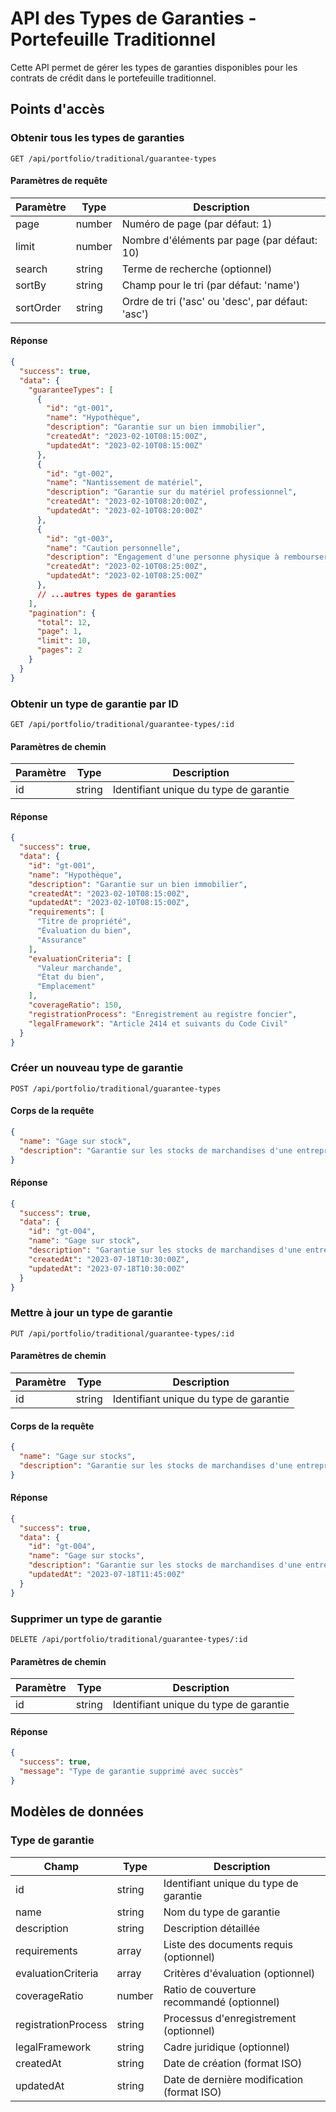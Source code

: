 # API des Types de Garanties - Portefeuille Traditionnel

Cette API permet de gérer les types de garanties disponibles pour les contrats de crédit dans le portefeuille traditionnel.

## Points d'accès

### Obtenir tous les types de garanties
```
GET /api/portfolio/traditional/guarantee-types
```

#### Paramètres de requête
| Paramètre | Type | Description |
|-----------|------|-------------|
| page | number | Numéro de page (par défaut: 1) |
| limit | number | Nombre d'éléments par page (par défaut: 10) |
| search | string | Terme de recherche (optionnel) |
| sortBy | string | Champ pour le tri (par défaut: 'name') |
| sortOrder | string | Ordre de tri ('asc' ou 'desc', par défaut: 'asc') |

#### Réponse
```json
{
  "success": true,
  "data": {
    "guaranteeTypes": [
      {
        "id": "gt-001",
        "name": "Hypothèque",
        "description": "Garantie sur un bien immobilier",
        "createdAt": "2023-02-10T08:15:00Z",
        "updatedAt": "2023-02-10T08:15:00Z"
      },
      {
        "id": "gt-002",
        "name": "Nantissement de matériel",
        "description": "Garantie sur du matériel professionnel",
        "createdAt": "2023-02-10T08:20:00Z",
        "updatedAt": "2023-02-10T08:20:00Z"
      },
      {
        "id": "gt-003",
        "name": "Caution personnelle",
        "description": "Engagement d'une personne physique à rembourser le crédit en cas de défaillance de l'emprunteur",
        "createdAt": "2023-02-10T08:25:00Z",
        "updatedAt": "2023-02-10T08:25:00Z"
      },
      // ...autres types de garanties
    ],
    "pagination": {
      "total": 12,
      "page": 1,
      "limit": 10,
      "pages": 2
    }
  }
}
```

### Obtenir un type de garantie par ID
```
GET /api/portfolio/traditional/guarantee-types/:id
```

#### Paramètres de chemin
| Paramètre | Type | Description |
|-----------|------|-------------|
| id | string | Identifiant unique du type de garantie |

#### Réponse
```json
{
  "success": true,
  "data": {
    "id": "gt-001",
    "name": "Hypothèque",
    "description": "Garantie sur un bien immobilier",
    "createdAt": "2023-02-10T08:15:00Z",
    "updatedAt": "2023-02-10T08:15:00Z",
    "requirements": [
      "Titre de propriété",
      "Évaluation du bien",
      "Assurance"
    ],
    "evaluationCriteria": [
      "Valeur marchande",
      "État du bien",
      "Emplacement"
    ],
    "coverageRatio": 150,
    "registrationProcess": "Enregistrement au registre foncier",
    "legalFramework": "Article 2414 et suivants du Code Civil"
  }
}
```

### Créer un nouveau type de garantie
```
POST /api/portfolio/traditional/guarantee-types
```

#### Corps de la requête
```json
{
  "name": "Gage sur stock",
  "description": "Garantie sur les stocks de marchandises d'une entreprise"
}
```

#### Réponse
```json
{
  "success": true,
  "data": {
    "id": "gt-004",
    "name": "Gage sur stock",
    "description": "Garantie sur les stocks de marchandises d'une entreprise",
    "createdAt": "2023-07-18T10:30:00Z",
    "updatedAt": "2023-07-18T10:30:00Z"
  }
}
```

### Mettre à jour un type de garantie
```
PUT /api/portfolio/traditional/guarantee-types/:id
```

#### Paramètres de chemin
| Paramètre | Type | Description |
|-----------|------|-------------|
| id | string | Identifiant unique du type de garantie |

#### Corps de la requête
```json
{
  "name": "Gage sur stocks",
  "description": "Garantie sur les stocks de marchandises d'une entreprise avec contrôle périodique"
}
```

#### Réponse
```json
{
  "success": true,
  "data": {
    "id": "gt-004",
    "name": "Gage sur stocks",
    "description": "Garantie sur les stocks de marchandises d'une entreprise avec contrôle périodique",
    "updatedAt": "2023-07-18T11:45:00Z"
  }
}
```

### Supprimer un type de garantie
```
DELETE /api/portfolio/traditional/guarantee-types/:id
```

#### Paramètres de chemin
| Paramètre | Type | Description |
|-----------|------|-------------|
| id | string | Identifiant unique du type de garantie |

#### Réponse
```json
{
  "success": true,
  "message": "Type de garantie supprimé avec succès"
}
```

## Modèles de données

### Type de garantie
| Champ | Type | Description |
|-------|------|-------------|
| id | string | Identifiant unique du type de garantie |
| name | string | Nom du type de garantie |
| description | string | Description détaillée |
| requirements | array | Liste des documents requis (optionnel) |
| evaluationCriteria | array | Critères d'évaluation (optionnel) |
| coverageRatio | number | Ratio de couverture recommandé (optionnel) |
| registrationProcess | string | Processus d'enregistrement (optionnel) |
| legalFramework | string | Cadre juridique (optionnel) |
| createdAt | string | Date de création (format ISO) |
| updatedAt | string | Date de dernière modification (format ISO) |
